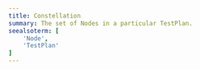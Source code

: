 ```yaml
---
title: Constellation
summary: The set of Nodes in a particular TestPlan.
seealsoterm: [
    'Node',
    'TestPlan'
]
---
```

